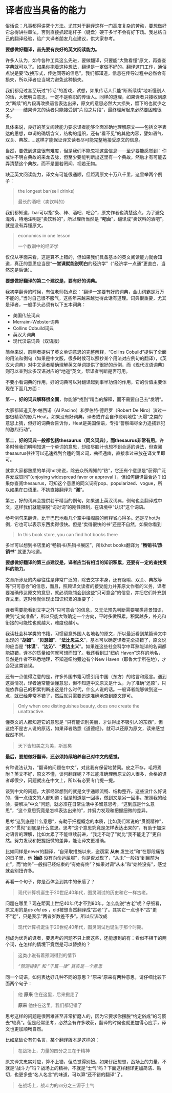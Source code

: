 # 译者应当具备的能力

俗话说：凡事都得讲究个方法。尤其对于翻译这样一门高度复杂的劳动，要想做好它总得讲些章法，否则直接抓起笔杆子（键盘）硬干多半不会有好下场。我总结自己的翻译经验，给广大译者朋友几点建议，供大家参考。

**要想做好翻译，首先要有良好的英文阅读能力。**

许多人认为，如今各种工具这么先进，要做翻译，只要能“大致看懂”原文，再查查字典就可以了。如果你抱着这种想法，翻译是一定做不好的。翻译这门工作，通俗点说是要“改换形式，传达同等的信息”。我们都知道，信息在传导过程中必然会有损失，所以译者应当竭力避免这种损失。

我们都见过甚至玩过“传话”的游戏，试想，如果传话人只能“断断续续”地听懂别人的话，大概明白意思，一定不是称职的传话人。同样的道理，如果译者只接收到原文“断续”的片段再改换语言表达出来，原文的意思必然大大损失，留下的也就少之又少——结果译文的读者只能接受到“片段之片段”，最终理解起来必然要困难很多。

具体来说，良好的英文阅读能力要求译者能够全面准确地理解原文——包括文字表达的思想，单词的确切含义，结构的组织，还有“看不见”的其他内容，譬如语气、双关、典故……这样才能保证译文读者尽可能完整地接受原文的信息。

当然，要做到这些很有难度，但是我们不能忽视这些信息——至少要能感觉到：你或许不明白典故的来龙去脉，但至少要能判断出这里有一个典故，然后才有可能去弄清楚这个典故，而不是置若罔闻、视若无物。

缺乏英文阅读能力，译文有可能很通顺，但距离原文十万八千里，这里举两个例子：

> the longest bar(sell drinks)
>
> 最长的酒吧（卖饮料的）
 
我们都知道，bar可以指“条、棒、酒吧、吧台”，原文作者也清楚这点，为了避免混淆，特地注明是“卖饮料的”，所以理所当然是 “**吧台**”，翻译成“卖饮料的酒吧”，就是没有弄懂原文。

> economics in one lesson
> 
> 一个教训中的经济学

仅仅从字面来看，这是算不上错的，但如果我们具备基本的英文阅读能力就会知道，真正的意思应当是“**一堂课就能说明白**的经济学”（“经济学一点通”更直白，当然这是后话）。

**要想做好翻译的第二个建议是，要有好的词典。**

我初学翻译的时候，有位老师指点说：“翻译一定要有好的词典，金山词霸是万万不能的。”当时自己很不服气，这些年来越来越觉得此话有道理。词典很重要，尤其是译者，一般手头必须有以下五本词典：

* 美国传统词典
* Merraim-Webster词典
* Collins Cobuild词典
* 英汉大词典
* 现代汉语词典（双语版）

简单来说，前两者提供了英文单词意思的完整解释，“Collins Cobuild”提供了全面的用法和例句（如果是中文版，很多时候可以照抄某个用法对应例句的翻译），《英汉大词典》对中文读者精确理解英文单词提供了很好的示例，而《现代汉语词典》则可以查到众多汉语对应的“地道”英文，帮译者判断是否可用。

不要小看词典的作用，好的词典可以对翻译起到事半功倍的作用，它的价值主要体现在下面几方面：

第一，**好的词典解释很全面**，你能够“找到”精当的解释，而不需要自己去“发明”。

大家都知道艾尔·帕西诺（Al Pacino）和罗伯特·德尼罗（Robert De Niro）演过一部很精彩的影片Heat。如果没有好词典，译者或许会自作聪明地往“火爆”之类的意思上猜，但好的词典会告诉你，Heat是美国俚语，专指“警察竭尽全力追捕罪犯的激烈行动”。

第二，**好的词典一般都包括thesaurus（同义词典），而thesaurus非常有用**。许多时候我们明明知道一个单词的意思，却绞尽脑汁也想不到合适的译法，但查阅thesaurus往往可以迅速找到合适的同义词，曲径通幽，直接拿过来放在译文里即可。

就拿大家都熟悉的单词hot来说，除去众所周知的“热”，它还有个意思是“获得广泛喜爱或赞同“（enjoying widespread favor or approval ），但如何翻译最合适？如果你查阅thesaurus，可知这个意思的同义词有pop、popularized、vogue，所以如果在口语里，不妨直接翻译为 “**潮**”。

第三，好的词典会提供若干精当的例句，如果遇上英汉词典，例句也会翻译成中文，这样我们就能摆脱“词对词”的刚性限制，在语境中“认识”这个词语。

参考例句来翻译，比干巴巴地看几个空中楼阁般的解释省心得多。还是举hot为例，它也可以表示东西卖得很快。但是“卖得很快的书”还是不自然，如果你看到

> In this book store, you can find hot books there
 
多半可以想到书店里的“畅销书/热销书展区”，所以hot books翻译为 “**畅销书/热销书**” 就更为地道。

**要想做好翻译的第三点建议是，译者应当有相当的知识积累，还要有一定的查找资料的能力。**

文章所涉及的内容往往是非常广泛的，除去文字本身，还有隐喻、双关、典故等等“只可意会”的信息，而且，照顾译文读者的接受能力并非原文作者的义务，译者要准确传达原文的意思，就必须能领会到这些“只可意会”的信息，并把它们补充到译文里。这时候就体现出知识积累的重要了：

译者需要能看到文字之外“只可意会”的信息，又无法预先判断需要哪类背景知识，做到“定向准备”，所以只能大致确定一个方向，平时多做积累。积累越多，补充和衔接的可能性也就越大，难度也越小。

我读社会科学类的书籍，习惯留意外国人名地名的原文，所以最近看到某篇译文中出现的 “**胡姆**”、“**贝瑟姆**”、“**法比恩主义**”，基本可以确定译者完全搞错了，原文说的应当是 “**休谟**”、“**边沁**”、“**费边主义**”。如果连这些社会科学中耳熟能详的名词都能搞错，译本的质量如何就可想而知了。我还看到过“纽约 Haven”这样的地名，显然是作者不熟悉地理，不知道纽约旁边有个New Haven（耶鲁大学所在地），才会犯这类错误。

还有一点值得注意的是，许多外国书籍习惯引用中国（东方）的格言和箴言。遇到这类情况，译者通常能读懂意思，但不知道中文原文是什么，为了准确“还原”，只能依靠自己的积累判断出这是什么时代，什么人说的话。一般译者能够做到这一点，就已经非常不错了，然后就只需要迅速准确地查到原文即可。

> Only when one distinguishes beauty, does one create the unattractive.
 
懂英文的人都知道它的意思是 “只有能识别美丽，才认得出不吸引人的东西”，但这绝不是古人说的原话，如果译者熟悉《道德经》，就可以还原为原文，读来感觉截然不同。

> 天下皆知美之为美，斯恶矣

**最后，要想做好翻译，还必须持续培养自己对中文的感觉。**

有种说法认为，“翻译的问题在中文”，对此我有保留地赞同。皮之不存，毛将焉附？英文不好，原文不懂，谈何翻译呢？不过能准确理解原文的人很多，合格的译者却很少，问题就出在中文上，所以有必要专门提一提。

谈到中文的问题，大家经常想到的就是文字通顺流畅、结构整齐。这些没什么好说的，懂一点语文的人都知道；但是知道是一回事，做到又是另一回事。按照我的经验，要解决“中文”问题，就必须在日常生活中多留意思考，“这到底是什么意思”，“这个意思究竟是怎样表达出来的”，并努力发现和把握细微的差异。

思考“这到底是什么意思”，有助于把握概念的本质，比如我们常说的“贯彻精神”，这个“贯彻”到底是什么意思。思考“这个意思究竟是怎样表达出来的”，有助于加深对语言的理解，比如太累了不能继续前进，“我走不动了”就比“我不能走了”更自然。努力发现和把握细微的差异，能让译文更准确。

比如同样是never的翻译，“自采取措施以来，盗窃案 **从未** 发生过”和“在那段痛苦的日子里，他 **始终** 没有向命运屈服”，你是否发现了，“从未”一般指“到目前为止”，而“始终”一般指已经结束的“有始有终”？如果对调“从未”和“始终没有”，感觉就会别扭许多。

再看一个句子，你是否体会到其中的矛盾了？

> 现代计算机诞生于20世纪40年代，图灵测试的历史和它一样古老。

问题在哪里？现在距离上世纪40年代才不到80年，怎么能说“古老”呢？仔细看，原文用的是*as old as* ，old被想当然翻译成“古老”了。其实它一点也不“古”更不“老”，只是表示“两者岁数差不多”。所以应该改成

> 现代计算机诞生于20世纪40年代，图灵测试也诞生于那个时期。

想成为优秀的译者，要思考的问题不只上面这些，还能想到的有：看似不相干的两个词，在怎样的情境下竟然是可以替换的？

> 这类小说有着预测得到的情节
> 
> *“预测得到” 和 “千篇一律” 其实是一个意思*

同一个词语，如何表达好几种不同的意思？“原来”原来有两种意思，请仔细比较下面两个句子：

> 他 **原来** 住在这里，后来搬走了
> 
> **原来** 他住在这里，我们都记错了

思考这样的问题是很困难甚至非常折磨人的，因为它要求你摆脱“约定俗成”的习惯去“较真”。但是经常思考，必然会有许多收获，翻译的时候也就更加得心应手，译文也更加顺畅自然。

比如拿破仑有句名言，某个翻译版本是这样的：

> 在战场上，力量的四分之三在于精神
 
原文译文忠实对应，算不上错，但总觉得别扭。如果仔细想想，战场上的力量，不就是“战斗力”吗？战场上的精神，不就是“士气”吗？下面这样翻译更加简洁、贴切，也更多些“名人名言”的味道，可以算“还不错的翻译”了。

> 在战场上，战斗力的四分之三源于士气
